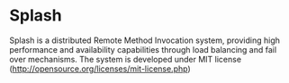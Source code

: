 Splash
======
Splash is a distributed Remote Method Invocation system, providing high performance and availability capabilities through load balancing and fail over mechanisms.
The system is developed under MIT license (http://opensource.org/licenses/mit-license.php) 